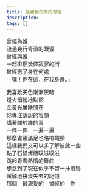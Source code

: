```yaml
---
title: 最親愛的誰的曾經
description: 
tags: []
---
```

曾經為誰<br>
流過幾行青澀的眼淚<br>
曾經與誰<br>
一起徘徊幾條寂寥的街<br>
曾經忘了身在何處<br>
「嘿！你在這，在我身邊。」
 
我喜歡天色漸漸灰暗<br>
燈火悄悄地點燃<br>
金黃光暈映照在<br>
你專注訴說的容顏<br>
講著關於誰的事<br>
一件一件　一遍一遍<br>
那麼雀躍滿足也略帶靦腆<br>
這樣我們又可以多了解彼此一些<br>
點了石鍋烤飯噗滋噗滋<br>
跳起青春熱情的舞曲<br>
想念到了現在似乎不留一抹痕跡<br>
微醺地拼湊失去的記憶<br>
那個　最親愛的　曾經的　你
